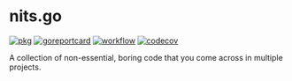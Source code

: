 # nits.go

[![pkg](https://pkg.go.dev/badge/github.com/nitpickers/nits.go)](https://pkg.go.dev/github.com/nitpickers/nits.go)
[![goreportcard](https://goreportcard.com/badge/github.com/nitpickers/nits.go)](https://goreportcard.com/report/github.com/nitpickers/nits.go)
[![workflow](https://github.com/nitpickers/nits.go/workflows/v1/badge.svg)](https://github.com/nitpickers/nits.go/tree/v1)
[![codecov](https://codecov.io/gh/nitpickers/nits.go/branch/v1/graph/badge.svg?token=LUn3V3D61I)](https://codecov.io/gh/nitpickers/nits.go)

A collection of non-essential, boring code that you come across in multiple projects.  
